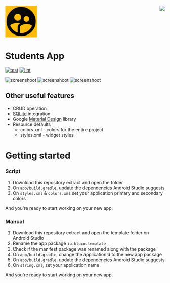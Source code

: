 <p>
  <img src="/app/src/main/ic_launcher-playstore.png" alt="Students logo" width="100" />
  <a href="https://appsenjoy.com/3i7ew" target="_blank" title="Scan to download"><img align="right" src="https://res.cloudinary.com/kitakursus/image/upload/v1648524981/chart.png" /></a>
</p>

# Students App

[![test](https://github.com/blocoio/android-template/workflows/test/badge.svg?branch=master)](https://github.com/blocoio/android-template/actions?query=workflow%3Atest+branch%3Amaster)
[![lint](https://github.com/blocoio/android-template/workflows/lint/badge.svg?branch=master)](https://github.com/blocoio/android-template/actions?query=workflow%3Alint+branch%3Amaster)

<p align="left">
  <img src="https://res.cloudinary.com/kitakursus/image/upload/v1648524317/Screenshot_1648524042.png" alt="screenshoot" width="300" />
  <img src="https://res.cloudinary.com/kitakursus/image/upload/v1648524317/Screenshot_1648524048.png" alt="screenshoot" width="300" />
  <img src="https://res.cloudinary.com/kitakursus/image/upload/v1648524317/Screenshot_1648524061.png" alt="screenshoot" width="300" />
</p>
    
## Other useful features
- CRUD operation
- [SQLite](https://developer.android.com/jetpack/androidx/releases/sqlite) integration
- Google [Material Design](https://material.io/blog/android-material-theme-color) library
- Resource defaults
    - colors.xml - colors for the entire project
    - styles.xml - widget styles 

# Getting started

### Script 
1. Download this repository extract and open the folder 
2. On `app/build.gradle`, update the dependencies Android Studio suggests
4. On `styles.xml` & `colors.xml` set your application primary and secondary colors 


And you're ready to start working on your new app.

### Manual
1. Download this repository extract and open the template folder on Android Studio
2. Rename the app package `io.bloco.template`
3. Check if the manifest package was renamed along with the package
4. On `app/build.gradle`, change the applicationId to the new app package
5. On `app/build.gradle`, update the dependencies Android Studio suggests
6. On `string.xml`, set your application name

And you're ready to start working on your new app.
